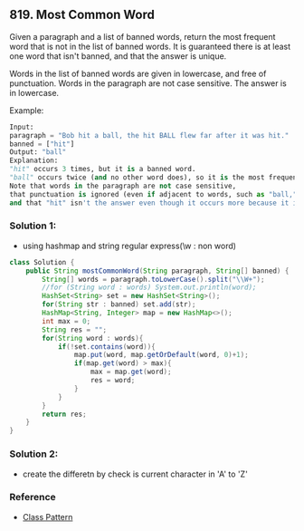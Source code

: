 ## 819. Most Common Word
Given a paragraph and a list of banned words, return the most frequent word that is not in the list of banned words.  It is guaranteed there is at least one word that isn't banned, and that the answer is unique.

Words in the list of banned words are given in lowercase, and free of punctuation.  Words in the paragraph are not case sensitive.  The answer is in lowercase.

 

Example:
```python
Input: 
paragraph = "Bob hit a ball, the hit BALL flew far after it was hit."
banned = ["hit"]
Output: "ball"
Explanation: 
"hit" occurs 3 times, but it is a banned word.
"ball" occurs twice (and no other word does), so it is the most frequent non-banned word in the paragraph. 
Note that words in the paragraph are not case sensitive,
that punctuation is ignored (even if adjacent to words, such as "ball,"), 
and that "hit" isn't the answer even though it occurs more because it is banned.
```

### Solution 1:
- using hashmap and string regular express(\w : non word)
```java
class Solution {
    public String mostCommonWord(String paragraph, String[] banned) {
        String[] words = paragraph.toLowerCase().split("\\W+");
        //for (String word : words) System.out.println(word);
        HashSet<String> set = new HashSet<String>();
        for(String str : banned) set.add(str);
        HashMap<String, Integer> map = new HashMap<>();
        int max = 0;
        String res = "";
        for(String word : words){
            if(!set.contains(word)){
                map.put(word, map.getOrDefault(word, 0)+1);
                if(map.get(word) > max){
                    max = map.get(word);
                    res = word;
                }
            }
        }
        return res;
    }
}
```

### Solution 2:
- create the differetn by check is current character in 'A' to 'Z'

### Reference
- [Class Pattern](https://docs.oracle.com/javase/6/docs/api/java/util/regex/Pattern.html)

